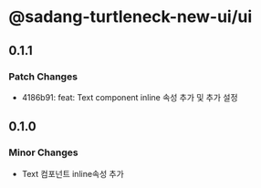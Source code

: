 # @sadang-turtleneck-new-ui/ui

## 0.1.1

### Patch Changes

- 4186b91: feat: Text component inline 속성 추가 및 추가 설정

## 0.1.0

### Minor Changes

- Text 컴포넌트 inline속성 추가
